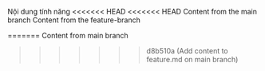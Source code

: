 Nội dung tính năng
<<<<<<< HEAD
<<<<<<< HEAD
Content from the main branch
Content from the feature-branch

=======
Content from main branch
>>>>>>> d8b510a (Add content to feature.md on main branch)

